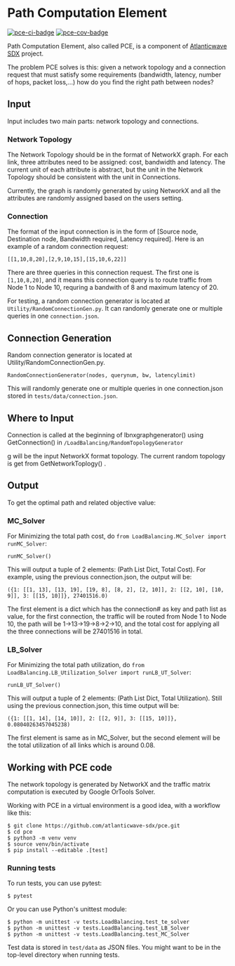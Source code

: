 # Path Computation Element

[![pce-ci-badge]][pce-ci] [![pce-cov-badge]][pce-cov]

Path Computation Element, also called PCE, is a component of
[Atlanticwave SDX][aw-sdx] project.

The problem PCE solves is this: given a network topology and a
connection request that must satisfy some requirements (bandwidth,
latency, number of hops, packet loss,...) how do you find the right
path between nodes?


## Input

Input includes two main parts: network topology and connections.

### Network Topology

The Network Topology should be in the format of NetworkX graph. For
each link, three attributes need to be assigned: cost, bandwidth and
latency. The current unit of each attribute is abstract, but the unit
in the Network Topology should be consistent with the unit in
Connections.

Currently, the graph is randomly generated by using NetworkX and all
the attributes are randomly assigned based on the users setting. 

### Connection

The format of the input connection is in the form of [Source node,
Destination node, Bandwidth required, Latency required].  Here is an
example of a random connection request:

```
[[1,10,8,20],[2,9,10,15],[15,10,6,22]]
```

There are three queries in this connection request.  The first one is
`[1,10,8,20]`, and it means this connection query is to route traffic
from Node 1 to Node 10, requring a bandwith of 8 and maximum latency
of 20.

For testing, a random connection generator is located at
`Utility/RandomConnectionGen.py`. It can randomly generate one or
multiple queries in one `connection.json`.


## Connection Generation

Random connection generator is located at
Utility/RandomConnectionGen.py. 

```
RandomConnectionGenerator(nodes, querynum, bw, latencylimit)
```

This will randomly generate one or multiple queries in one
connection.json stored in `tests/data/connection.json`. 

## Where to Input

Connection is called at the beginning of lbnxgraphgenerator() using
GetConnection() in `/LoadBalancing/RandomTopologyGenerator`

g will be the input NetworkX format topology. The current random
topology is get from GetNetworkToplogy() .


## Output

To get the optimal path and related objective value:

### MC_Solver

For Minimizing the total path cost, do `from LoadBalancing.MC_Solver
import runMC_Solver`:

```
runMC_Solver()
```

This will output a tuple of 2 elements: (Path List Dict, Total Cost).
For example, using the previous connection.json, the output will be:

```
({1: [[1, 13], [13, 19], [19, 8], [8, 2], [2, 10]], 2: [[2, 10], [10, 9]], 3: [[15, 10]]}, 27401516.0)
```

The first element is a dict which has the connection# as key and path
list as value, for the first connection, the traffic will be routed
from Node 1 to Node 10, the path will be 1->13->19->8->2->10, and the
total cost for applying all the three connections will be 27401516 in
total.


### LB_Solver

For Minimizing the total path utilization, do `from
LoadBalancing.LB_Utilization_Solver import runLB_UT_Solver`:

```
runLB_UT_Solver()
```

This will output a tuple of 2 elements: (Path List Dict, Total Utilization).
Still using the previous connection.json, this time output will be:

```
({1: [[1, 14], [14, 10]], 2: [[2, 9]], 3: [[15, 10]]}, 0.08040263457045238)
```

The first element is same as in MC_Solver, but the second element will
be the total utilization of all links which is around 0.08.


## Working with PCE code

The network topology is generated by NetworkX and the traffic matrix
computation is executed by Google OrTools Solver. 

Working with PCE in a virtual environment is a good idea, with a
workflow like this:

```console
$ git clone https://github.com/atlanticwave-sdx/pce.git
$ cd pce
$ python3 -m venv venv
$ source venv/bin/activate
$ pip install --editable .[test]
```

### Running tests

To run tests, you can use pytest:

```console
$ pytest
```

Or you can use Python's unittest module:

```console
$ python -m unittest -v tests.LoadBalancing.test_te_solver
$ python -m unittest -v tests.LoadBalancing.test_LB_Solver
$ python -m unittest -v tests.LoadBalancing.test_MC_Solver
```

Test data is stored in `test/data` as JSON files.  You might want to
be in the top-level directory when running tests.

<!-- URLs -->

[aw-sdx]: https://www.atlanticwave-sdx.net/ (Atlanticwave-SDX)

[pce-ci-badge]: https://github.com/atlanticwave-sdx/pce/actions/workflows/test.yml/badge.svg
[pce-ci]: https://github.com/atlanticwave-sdx/pce/actions/workflows/test.yml

[pce-cov-badge]: https://coveralls.io/repos/github/atlanticwave-sdx/pce/badge.svg?branch=main (Coverage Status)
[pce-cov]: https://coveralls.io/github/atlanticwave-sdx/pce?branch=main
